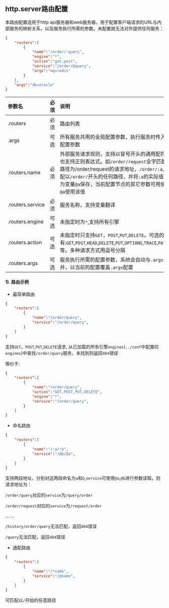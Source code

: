 ## http.server路由配置
本路由配置适用于http api服务器和web服务器，用于配置客户端请求的URL与内部服务的映射关系，以及服务执行所需的参数。未配置就无法对外提供任何服务：
```json
{
    "routers":[
        {
            "name":"/order/:query",
            "engine":"*",
            "action":"get,post",
            "service":"/order/@query",
            "args":"mq=redis"
        }
    ],
    "args":"db=oracle"
}
```


|参数名|必须|说明|
|:------|:-------:|:------|
|.routers|必须|路由列表|
|.args|可选|所有服务共用的全局配置参数，执行服务时传入该配置参数|
|.routers.name|必须|外部服务请求规则，支持以冒号开头的通用配符，也支持正则表达式。如`/order/request`全字匹配路径为/order/request的请求地址，`/order/:a`,匹配以`/order/`开头的任何路径，并将`:a`的实际值作为变量`@a`保存，当前配置节点的其它参数可用使用`@a`使用该值|
|.routers.service|必须|服务名称，支持变量翻译|
|.routers.engine|可选|未指定时为`*`,支持所有引擎|
|.routers.action|可选| 未指定时只支持`GET`，`POST`,`PUT`,`DELETE`。可选的值有:`GET`,`POST`,`HEAD`,`DELETE`,`PUT`,`OPTIONS`,`TRACE`,`PATCH`等。多种请求方式用逗号分隔|
|.routers.args|可选|服务执行所需的配置参数，系统会自动与`.args`合并，以当前的配置覆盖`.args`配置|

####  1). 路由示例

 + 最简单路由

```json
{
    "routers":[
        {
            "name":"/order/query",
            "service":"/order/query",
        }
    ]
}
```
支持`GET`，`POST`,`PUT`,`DELETE`请求, 从已加载的所有引擎`engines`(`../conf`中配置的`engines`)中查找`/order/query`服务，未找到则返回`404`错误

等价于:
```json
{
    "routers":[
        {
            "name":"/order/query",
            "action":"GET,POST,PUT,DELETE",
            "engine":"*",
            "service":"/order/query",
        }
    ]
}
```

+ 命名路由

```json
{
    "routers":[
        {
            "name":"/:a/:b",
            "service":"/@b/@a",
        }
    ]
}
```

支持两段地址，分别对这两段命名为`a`和`b`,`service`可使用`@a`,`@b`进行参数读取。则请求地址为：

`/order/query`对应的`service`为`/query/order`

`/order/request`对应的`service`为`/request/order`

... ...

`/history/order/query`无法匹配，返回`404`错误

`/query`无法匹配，返回`404`错误


+ 通配路由

```json
{
    "routers":[
        {
            "name":"/*name",
            "service":"/@name",
        }
    ]
}
```

可匹配以`/`开始的任意路径